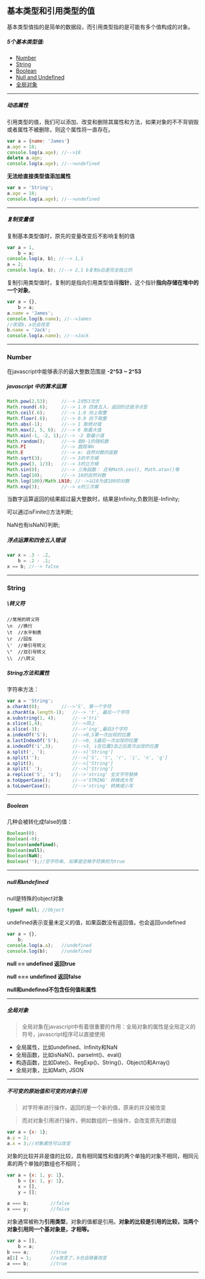 ## 基本类型和引用类型的值
  基本类型值指的是简单的数据段，而引用类型指的是可能有多个值构成的对象。

##### 5个基本类型值:
- [Number](#Number)
- [String](#String)
- [Boolean](#Boolean)
- [Null and Undefined](#null和undefined)
- [全局对象](#全局对象)

---
##### 动态属性

引用类型的值，我们可以添加、改变和删除其属性和方法，如果对象的不不背销毁或者属性不被删除，则这个属性将一直存在。

```javascript
var a = {name: 'James'}
a.age = 18;
console.log(a.age); //-->18
delete a.age;
console.log(a.age); //-->undefined
```
**无法给直接类型值添加属性**

```javascript
var a = 'String';
a.age = 18;
console.log(a.age); //-->undefined
```

---

##### 复制变量值
复制基本类型值时，原先的变量改变后不影响复制的值

```javascript
var a = 1,
    b = a;
console.log(a, b); //--> 1,1
a = 2;
console.log(a, b); //--> 2,1 b复制a后是完全独立的
```
复制引用类型值时，复制的是指向引用类型值得**指针**，这个指针**指向存储在堆中的一个对象**。

```javascript
var a = {},
    b = a;
a.name = 'James';
console.log(b.name); //-->James
//改变b，a也会改变
b.name = 'Jack';
console.log(a.name); //-->Jack
```
---

### Number
在javascript中能够表示的最大整数范围是 **-2^53 ~ 2^53**
##### javascript 中的算术运算

```javascript
Math.pow(2,53);     //--> 2的53次方
Math.round(.6);     //--> 1.0 四舍五入，返回的还是浮点型
Math.ceil(.6);      //--> 1.0 向上取整
Math.floor(.6);     //--> 0.0 向下取整
Math.abs(-1);       //--> 1 取绝对值
Math.max(2, 5, 6);  //--> 6 取最大值
Math.min(-1, -2, 1);//--> -2 取最小值
Math.random();      //--> 取0-1的随机数
Math.PI             //--> 圆周率π
Math.E              //--> e: 自然对数的底数
Math.sqrt(3);       //--> 3的平方根
Math.pow(3, 1/3);   //--> 3的立方根
Math.sin(0);        //--> 三角函数： 还有Math.cos(), Math.atan()等
Math.log(10);       //--> 10的自然对数
Math.log(100)/Math.LN10; //-->以10为底100的对数
Math.exp(3);        //--> e的三次幂

```
当数字运算返回的结果超过最大整数时，结果是Infinity,负数则是-Infinity;

可以通过isFinite()方法判断;

NaN也有isNaN()判断;

##### 浮点运算和四舍五入错误

```javascript
var x = .3 - .2,
    b = .2 - .1;
x == b; //--> false

```

---
### String

##### \转义符
```
//常用的转义符
\n  //换行
\t  //水平制表
\r  //回车
\'  //单引号转义
\"  //双引号转义
\\  //\转义

```

##### String方法和属性
字符串方法：

```javascript
var a = 'String';
a.charAt(0);        //-->'S', 第一个字符
a.charAt(a.length-1);   //--> 't', 最后一个字符
a.substring(1, 4);      //-->'tri'
a.slice(1,4);           //-->同上
a.slice(-3);            //-->'ing',最后3个字符
a.indexOf('S');         //-->0,S第一次出现的位置
a.lastIndexOf('S');     //-->0, S最后一次出现的位置
a.indexOf('i',3);       //-->3, i在位置3及之后首次出现的位置
a.split(', ');          //-->['String']
a.split('');            //-->['S', 't', 'r', 'i', 'n', 'g']
a.split();              //-->['String']
a.split(' ');           //-->['String']
a.replice('S', 's');    //-->'string' 全文字符替换
a.toUpperCase();        //-->'STRING' 转换成大写
a.toLowerCase();        //-->'string' 转换成小写
```
---

##### Boolean
几种会被转化成false的值：

```javascript
Boolean(0);
Boolean(-0);
Boolean(undefined);
Boolean(null);
Boolean(NaN);
Boolean('');//空字符串, 如果是空格字符换则为true

```

---

##### null和undefined
null是特殊的object对象

```javascript
typeof null; //Object

```
undefined表示变量未定义的值，如果函数没有返回值，也会返回undefined

```javascript
var a = {},
    b;
console.log(a.a);   //undefined
console.log(b);     //undefined

```
**null == undefined 返回true** 

**null === undefined 返回false**

**null和undefined不包含任何值和属性**


---

##### 全局对象
> 全局对象在javascript中有着很重要的作用：全局对象的属性是全局定义的符号，javascript程序可以直接使用

- 全局属性，比如undefined、Infinity和NaN
- 全局函数，比如isNaN()、parseInt()、eval()
- 构造函数，比如Date()、RegExp()、String()、Object()和Array()
- 全局对象，比如Math, JSON

---
##### 不可变的原始值和可变的对象引用
> 对字符串进行操作，返回的是一个新的值，原来的并没被改变

> 而对对象引用进行操作，例如数组的一些操作，会改变原先的数组

```javascript
var a = {x: 1};
a.y = 2;
a.x = 3;//对象属性可以改变
```
对象的比较并非是值的比较，具有相同属性和值的两个单独的对象不相同，相同元素的两个单独的数组也不相同；

```javascript
var a = {x: 1, y: 1},
    b = {x: 1, y: 1},
    x = [],
    y = [];
    
a === b;        //false
x === y;        //false
```

对象通常被称为**引用类型**，对象的值都是引用。**对象的比较是引用的比较，当两个对象引用同一个基对象是，才相等。**

```javascript
var a = [],
    b = a;
b === a;        //true
a[1] = 1;       //a改变了，b也会随着改变
a === b;        //true
```
---
